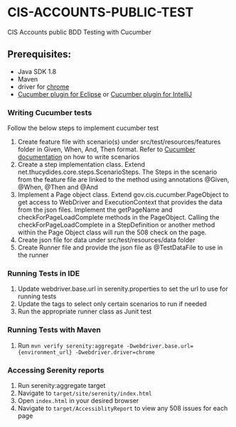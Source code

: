 # CIS-ACCOUNTS-PUBLIC-TEST
CIS Accounts public BDD Testing with Cucumber

## Prerequisites:
- Java SDK 1.8
- Maven
- driver for [chrome](https://sites.google.com/a/chromium.org/chromedriver/)
- [Cucumber plugin for Eclipse](http://cucumber.github.com/cucumber-eclipse/update-site) or [Cucumber plugin for IntelliJ](https://plugins.jetbrains.com/plugin/download?updateId=39976)

### Writing Cucumber tests
Follow the below steps to implement cucumber test
1. Create feature file with scenario(s) under src/test/resources/features folder in Given, When, And, Then format. Refer to [Cucumber documentation](https://cucumber.io/docs/reference) on how to write scenarios
2. Create a step implementation class. Extend net.thucydides.core.steps.ScenarioSteps. The Steps in the scenario from the feature file are linked to the method using annotations @Given, @When, @Then and @And
3. Implement a Page object class. Extend gov.cis.cucumber.PageObject to get access to WebDriver and ExecutionContext that provides the data from the json files. Implement the getPageName and checkForPageLoadComplete methods in the PageObject. Calling the checkForPageLoadComplete in a StepDefinition or another method within the Page Object class will run the 508 check on the page.
4. Create json file for data under src/test/resources/data folder
5. Create Runner file and provide the json file as @TestDataFile to use in the runner
 				
### Running Tests in IDE
1. Update webdriver.base.url in serenity.properties to set the url to use for running tests
2. Update the tags to select only certain scenarios to run if needed
3. Run the appropriate runner class as Junit test

### Running Tests with Maven
1. Run `mvn verify serenity:aggregate -Dwebdriver.base.url={environment_url} -Dwebdriver.driver=chrome`

### Accessing Serenity reports
1. Run serenity:aggregate target
2. Navigate to `target/site/serenity/index.html`
3. Open `index.html` in your desired browser
4. Navigate to `target/AccessiblityReport` to view any 508 issues for each page

